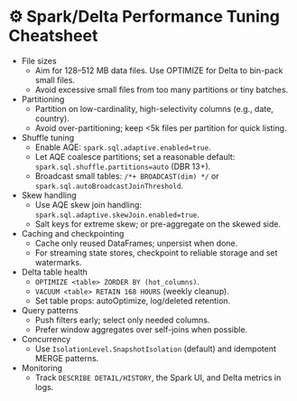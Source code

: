 # ⚙️ Spark/Delta Performance Tuning Cheatsheet

- File sizes
  - Aim for 128–512 MB data files. Use OPTIMIZE for Delta to bin-pack small files.
  - Avoid excessive small files from too many partitions or tiny batches.
- Partitioning
  - Partition on low-cardinality, high-selectivity columns (e.g., date, country).
  - Avoid over-partitioning; keep <5k files per partition for quick listing.
- Shuffle tuning
  - Enable AQE: `spark.sql.adaptive.enabled=true`.
  - Let AQE coalesce partitions; set a reasonable default: `spark.sql.shuffle.partitions=auto` (DBR 13+).
  - Broadcast small tables: `/*+ BROADCAST(dim) */` or `spark.sql.autoBroadcastJoinThreshold`.
- Skew handling
  - Use AQE skew join handling: `spark.sql.adaptive.skewJoin.enabled=true`.
  - Salt keys for extreme skew; or pre-aggregate on the skewed side.
- Caching and checkpointing
  - Cache only reused DataFrames; unpersist when done.
  - For streaming state stores, checkpoint to reliable storage and set watermarks.
- Delta table health
  - `OPTIMIZE <table> ZORDER BY (hot_columns)`.
  - `VACUUM <table> RETAIN 168 HOURS` (weekly cleanup).
  - Set table props: autoOptimize, log/deleted retention.
- Query patterns
  - Push filters early; select only needed columns.
  - Prefer window aggregates over self-joins when possible.
- Concurrency
  - Use `IsolationLevel.SnapshotIsolation` (default) and idempotent MERGE patterns.
- Monitoring
  - Track `DESCRIBE DETAIL/HISTORY`, the Spark UI, and Delta metrics in logs.
